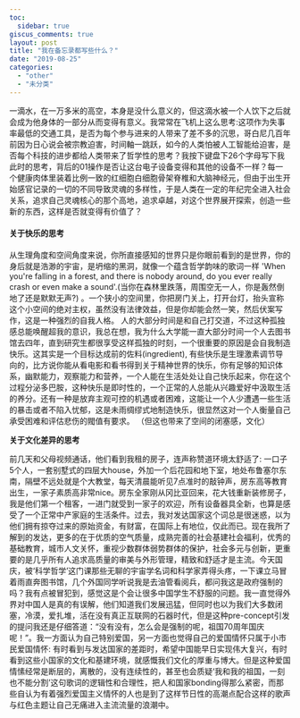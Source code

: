 ```yaml
---
toc:
  sidebar: true
giscus_comments: true
layout: post
title: "我在备忘录都写些什么？"
date: "2019-08-25"
categories: 
  - "other"
  - "未分类"
---
```


  一滴水，在一万多米的高空，本身是没什么意义的，但这滴水被一个人饮下之后就会成为他身体的一部分从而变得有意义。我常常在飞机上这么思考:这项作为失事率最低的交通工具，是否为每个参与进来的人带来了差不多的沉思，哥白尼几百年前因为日心说会被宗教迫害，时间軸一跳跃，如今的人类怕被人工智能给迫害，是否每个科技的进步都给人类带来了哲学性的思考？我按下键盘下26个字母写下我此时的思考，背后的01操作是否让这台电子设备变得和其他的设备不一样？每一个健康肉体里装着比例一致的红细胞白细胞骨架脊椎和大脑神经元，但由于出生开始感官记录的一切的不同导致灵魂的多样性，于是人类在一定的年纪完全进入社会关系，追求自己灵魂核心的那个高地，追求卓越，对这个世界展开探索，创造一些新的东西，这样是否就变得有价值了？

#### 关于快乐的思考

从生理角度和空间角度来说，你所直接感知的世界只是你眼前看到的是世界，你的身后就是浩渺的宇宙，是坍缩的黑洞，就像一个蕴含哲学韵味的歌词一样 'When you're falling in a forest, and there is nobody around, do you ever really crash or even make a sound'.(当你在森林里跌落，周围空无一人，你是轰然倒地了还是默默无声?) 。一个狭小的空间里，你把房门关上，打开台灯，抬头宣称这个小空间的绝对主权，虽然没有法律效益，但是你却能会然一笑，然后伏案写作，这是一种强烈的自我人格。 人的大部分时间是和自己打交道，不过这种孤独感总能唤醒超我的意识，我总在想，我为什么大学能一直大部分时间一个人去图书馆去四年，直到研究生都很享受这样孤独的时刻，一个很重要的原因是会自我制造快乐。这其实是一个目标达成前的佐料(ingredient), 有些快乐是生理激素调节导向的，比方说你能从看电影和看书得到关于精神世界的快乐，你有足够的知识体系，幽默能力，观察能力和营养，一个人能在生活处处让自己快乐起来，你在这个过程分泌多巴胺，这种快乐是即时性的，一个正常的人总能从兴趣爱好中汲取生活的养分。还有一种是放弃主观可控的机遇或者困难，这能让一个人少遭遇一些生活的暴击或者不陷入忧郁，这是未雨绸缪式地制造快乐，很显然这对一个人衡量自己承受困难和评估悲伤的閥值有要求。 （但这也带来了空间的闭塞感，文化）

**关于文化差异的思考**

前几天和父母视频通话，他们看到我租的房子，连声称赞道环境太舒适了: 一口子5个人，一套别墅式的四层大house，外加一个后花园和地下室，地处布鲁塞尔东南，隔壁不远处就是个大教堂，每天清晨能听见7点准时的敲钟声，房东高等教育出生，一家子素质高非常nice。房东全家刚从冈比亚回来，花大钱重新装修房子，我是他们第一个租客，一进门就受到一家子的欢迎，所有设备器具全新，也算是感受了一个正常中产家庭的生活条件。过去，我对发达国家这个词总是很迷惑，以为他们拥有掠夺过来的原始资金，有财富，在国际上有地位，仅此而已。现在我所了解到的发达，更多的在于优质的空气质量，成熟完善的社会基建社会福利，优秀的基础教育，城市人文关怀，重视少数群体弱势群体的保护，社会多元与创新，更重要的是几乎所有人追求高质量的审美与外形管理，精致和舒适才是主流。今天国庆，被‘科学哲学’这门课那些无聊的宇宙学名词和科学家弄得头疼，一下课立马冒着雨直奔图书馆，几个外国同学听说我是去油管看阅兵，都问我这是政府强制的吗？我有点被冒犯到，感觉这是个会让很多中国学生不舒服的问题。我一直觉得外界对中国人是真的有误解，他们知道我们发展迅猛，但同时也以为我们大多数闭塞，冷漠，爱扎堆，活在没有真正互联网的石器时代，但是这种pre-concept引发的提问我还是仔细答道：“没有没有，怎么会是强制的呢，祖国70周年国庆呢！”。我一方面认为自己特别爱国，另一方面也觉得自己的爱国情怀只属于小市民爱国情怀: 有时看到与发达国家的差距时，希望中国能早日实现伟大复兴，有时看到这些小国家的文化和基建环境，就感慨我们文化的厚重与博大。但是这种爱国情愫经常是断层的，离散的，没有连续性的，甚至也会质疑‘我和我的祖国，一刻也不能分割’这句歌词的逻辑性和合理性，把人和国家bonding得那么紧密，而那些自认为有着强烈爱国主义情怀的人也是到了这样节日性的高潮点配合这样的歌声与红色主题让自己无痛进入主流流量的浪潮中。
